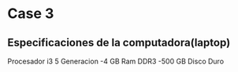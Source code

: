 # Case 3

## Especificaciones de la computadora(laptop)
Procesador i3 5 Generacion 
 -4 GB Ram DDR3 
  -500 GB Disco Duro
